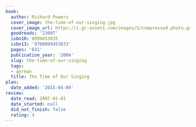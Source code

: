 ```yaml
---
book:
  author: Richard Powers
  cover_image: the-time-of-our-singing.jpg
  cover_image_url: https://i.gr-assets.com/images/S/compressed.photo.goodreads.com/books/1328024176l/23007.jpg
  goodreads: '23007'
  isbn10: 0099453835
  isbn13: '9780099453833'
  pages: '631'
  publication_year: '2004'
  slug: the-time-of-our-singing
  tags:
  - german
  title: The Time of Our Singing
plan:
  date_added: '2015-04-09'
review:
  date_read: 2007-01-01
  date_started: null
  did_not_finish: false
  rating: 4
---
```

